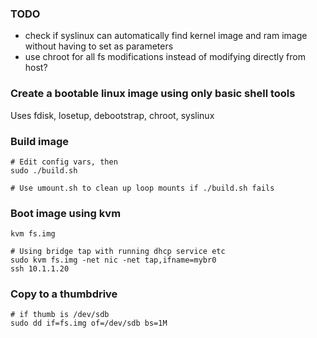 
### TODO

- check if syslinux can automatically find kernel image and ram image without having to 
set as parameters
- use chroot for all fs modifications instead of modifying directly from host?

### Create a bootable linux image using only basic shell tools

Uses fdisk, losetup, debootstrap, chroot, syslinux

### Build image
```
# Edit config vars, then
sudo ./build.sh

# Use umount.sh to clean up loop mounts if ./build.sh fails
```

### Boot image using kvm
```
kvm fs.img 

# Using bridge tap with running dhcp service etc
sudo kvm fs.img -net nic -net tap,ifname=mybr0
ssh 10.1.1.20
```

### Copy to a thumbdrive
```
# if thumb is /dev/sdb
sudo dd if=fs.img of=/dev/sdb bs=1M
```


